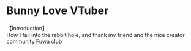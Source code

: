# Bunny Love VTuber
【Introduction】  
How I fall into the rabbit hole, and thank my friend and the nice creator community Fuwa club
